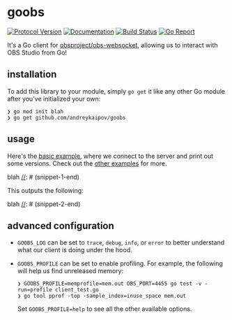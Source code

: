 # goobs

[![Protocol Version][protocol-img]][protocol-url]
[![Documentation][doc-img]][doc-url]
[![Build Status][build-img]][build-url]
[![Go Report][goreport-img]][goreport-url]

[protocol-img]: https://img.shields.io/badge/obs--websocket-v5.1.0-blue?logo=obs-studio&style=flat-square
[protocol-url]: https://github.com/obsproject/obs-websocket/blob/5.1.0/docs/generated/protocol.md
[doc-img]: https://img.shields.io/badge/pkg.go.dev-reference-blue?logo=go&logoColor=white&style=flat-square
[doc-url]: https://pkg.go.dev/github.com/andreykaipov/goobs
[build-img]: https://img.shields.io/github/actions/workflow/status/andreykaipov/goobs/ci.yml?logo=github&style=flat-square&branch=main
[build-url]: https://github.com/andreykaipov/goobs/actions/workflows/ci.yml
[goreport-img]: https://goreportcard.com/badge/github.com/andreykaipov/goobs?logo=go&logoColor=white&style=flat-square
[goreport-url]: https://goreportcard.com/report/github.com/andreykaipov/goobs

It's a Go client for
[obsproject/obs-websocket](https://github.com/obsproject/obs-websocket),
allowing us to interact with OBS Studio from Go!

## installation

To add this library to your module, simply `go get` it like any other Go module
after you've initialized your own:

```console
❯ go mod init blah
❯ go get github.com/andreykaipov/goobs
```

## usage

Here's the [basic example](./_examples/basic), where we connect to the server and print out some versions.
Check out the [other examples](./_examples) for more.

[//]: # (snippet-1-begin)
blah
[//]: # (snippet-1-end)

This outputs the following:

[//]: # (snippet-2-begin)
blah
[//]: # (snippet-2-end)

## advanced configuration

- `GOOBS_LOG` can be set to `trace`, `debug`, `info`, or `error` to better understand what our client is doing under the hood.

- `GOOBS_PROFILE` can be set to enable profiling.
  For example, the following will help us find unreleased memory:

  ```console
  ❯ GOOBS_PROFILE=memprofile=mem.out OBS_PORT=4455 go test -v -run=profile client_test.go
  ❯ go tool pprof -top -sample_index=inuse_space mem.out
  ```

  Set `GOOBS_PROFILE=help` to see all the other available options.
